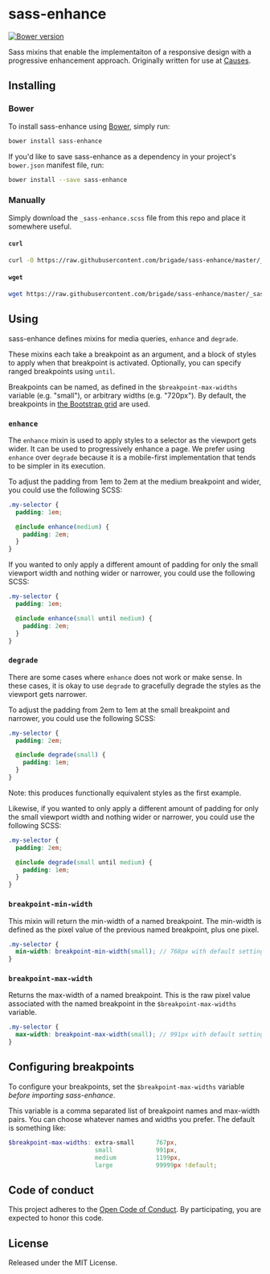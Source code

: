 # sass-enhance

[![Bower version](https://badge.fury.io/bo/sass-enhance.svg)](http://badge.fury.io/bo/sass-enhance)

Sass mixins that enable the implementaiton of a responsive design with a
progressive enhancement approach. Originally written for use at
[Causes](https://github.com/causes).

## Installing

### Bower

To install sass-enhance using [Bower](http://bower.io), simply run:

```bash
bower install sass-enhance
```

If you'd like to save sass-enhance as a dependency in your project's
`bower.json` manifest file, run:

```bash
bower install --save sass-enhance
```

### Manually

Simply download the `_sass-enhance.scss` file from this repo and place it
somewhere useful.

#### `curl`

```bash
curl -O https://raw.githubusercontent.com/brigade/sass-enhance/master/_sass-enhance.scss
```

#### `wget`

```bash
wget https://raw.githubusercontent.com/brigade/sass-enhance/master/_sass-enhance.scss
```

## Using

sass-enhance defines mixins for media queries, `enhance` and `degrade`.

These mixins each take a breakpoint as an argument, and a block of styles to
apply when that breakpoint is activated. Optionally, you can specify ranged
breakpoints using `until`.

Breakpoints can be named, as defined in the `$breakpoint-max-widths` variable
(e.g. "small"), or arbitrary widths (e.g. "720px"). By default, the
breakpoints in [the Bootstrap grid](http://getbootstrap.com/css/#grid) are used.

### `enhance`

The `enhance` mixin is used to apply styles to a selector as the viewport gets
wider. It can be used to progressively enhance a page. We prefer using
`enhance` over `degrade` because it is a mobile-first implementation that tends
to be simpler in its execution.

To adjust the padding from 1em to 2em at the medium breakpoint and wider, you
could use the following SCSS:

```scss
.my-selector {
  padding: 1em;

  @include enhance(medium) {
    padding: 2em;
  }
}
```

If you wanted to only apply a different amount of padding for only the small
viewport width and nothing wider or narrower, you could use the following SCSS:

```scss
.my-selector {
  padding: 1em;

  @include enhance(small until medium) {
    padding: 2em;
  }
}
```


### `degrade`

There are some cases where `enhance` does not work or make sense. In these
cases, it is okay to use `degrade` to gracefully degrade the styles as the
viewport gets narrower.

To adjust the padding from 2em to 1em at the small breakpoint and narrower,
you could use the following SCSS:

```scss
.my-selector {
  padding: 2em;

  @include degrade(small) {
    padding: 1em;
  }
}
```

Note: this produces functionally equivalent styles as the first example.

Likewise, if you wanted to only apply a different amount of padding for only
the small viewport width and nothing wider or narrower, you could use the
following SCSS:

```scss
.my-selector {
  padding: 2em;

  @include degrade(small until medium) {
    padding: 1em;
  }
}
```

### `breakpoint-min-width`

This mixin will return the min-width of a named breakpoint. The min-width is
defined as the pixel value of the previous named breakpoint, plus one pixel.

```scss
.my-selector {
  min-width: breakpoint-min-width(small); // 768px with default settings
}
```

### `breakpoint-max-width`

Returns the max-width of a named breakpoint. This is the raw pixel value
associated with the named breakpoint in the `$breakpoint-max-widths` variable.

```scss
.my-selector {
  max-width: breakpoint-max-width(small); // 991px with default settings
}
```

## Configuring breakpoints

To configure your breakpoints, set the `$breakpoint-max-widths` variable
*before importing sass-enhance*.

This variable is a comma separated list of breakpoint names and max-width
pairs. You can choose whatever names and widths you prefer. The default is
something like:

```scss
$breakpoint-max-widths: extra-small      767px,
                        small            991px,
                        medium           1199px,
                        large            99999px !default;
```

## Code of conduct

This project adheres to the [Open Code of Conduct][code-of-conduct]. By
participating, you are expected to honor this code.

[code-of-conduct]: https://github.com/brigade/code-of-conduct

## License

Released under the MIT License.
